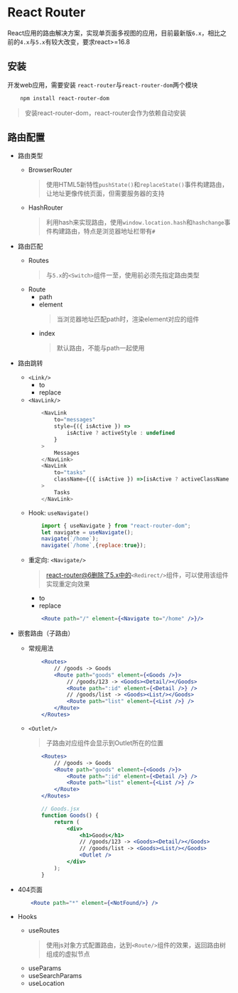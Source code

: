 # React Router
React应用的路由解决方案，实现单页面多视图的应用，目前最新版`6.x`，相比之前的`4.x`与`5.x`有较大改变，要求react>=16.8

## 安装
开发web应用，需要安装 `react-router`与`react-router-dom`两个模块

```bash
    npm install react-router-dom
```
> 安装react-router-dom，react-router会作为依赖自动安装

## 路由配置
* 路由类型
    * BrowserRouter
        > 使用HTML5新特性`pushState()`和`replaceState()`事件构建路由，让地址更像传统页面，但需要服务器的支持
    * HashRouter
        > 利用hash来实现路由，使用`window.location.hash`和`hashchange`事件构建路由，特点是浏览器地址栏带有`#`
* 路由匹配
    * Routes
        > 与`5.x`的`<Switch>`组件一至，使用前必须先指定路由类型
    * Route
        * path
        * element
            > 当浏览器地址匹配path时，渲染element对应的组件
        * index
            > 默认路由，不能与path一起使用
* 路由跳转
    * `<Link/>`
        * to
        * replace
    * `<NavLink/>`
        ```js
            <NavLink
                to="messages"
                style={({ isActive }) =>
                    isActive ? activeStyle : undefined
                }
            >
                Messages
            </NavLink>
            <NavLink
                to="tasks"
                className={({ isActive }) =>[isActive ? activeClassName : null]}
            >
                Tasks
            </NavLink>
        ```
    * Hook: `useNavigate()`
        ```js
            import { useNavigate } from "react-router-dom";
            let navigate = useNavigate();
            navigate(`/home`);
            navigate(`/home`,{replace:true});
        ```
    * 重定向: `<Navigate/>`
        > react-router@6删除了5.x中的`<Redirect/>`组件，可以使用该组件实现重定向效果
        * to
        * replace
        ```jsx
            <Route path="/" element={<Navigate to="/home" />}/>
        ```
* 嵌套路由（子路由）
    * 常规用法
        ```jsx
            <Routes>
                // /goods -> Goods
                <Route path="goods" element={<Goods />}>
                    // /goods/123 -> <Goods><Detail/></Goods>
                    <Route path=":id" element={<Detail />} />
                    // /goods/list -> <Goods><List/></Goods>
                    <Route path="list" element={<List />} />
                </Route>
            </Routes>
        ```
    * `<Outlet/>`
        > 子路由对应组件会显示到Outlet所在的位置
        ```jsx
            <Routes>
                // /goods -> Goods
                <Route path="goods" element={<Goods />}>
                    <Route path=":id" element={<Detail />} />
                    <Route path="list" element={<List />} />
                </Route>
            </Routes>

            // Goods.jsx
            function Goods() {
                return (
                    <div>
                        <h1>Goods</h1>
                        // /goods/123 -> <Goods><Detail/></Goods>
                        // /goods/list -> <Goods><List/></Goods>
                        <Outlet />
                    </div>
                );
            }
        ```

* 404页面
    ```jsx
        <Route path="*" element={<NotFound/>} />
    ```

* Hooks
    * useRoutes
        > 使用js对象方式配置路由，达到`<Route/>`组件的效果，返回路由树组成的虚拟节点
    * useParams
    * useSearchParams
    * useLocation